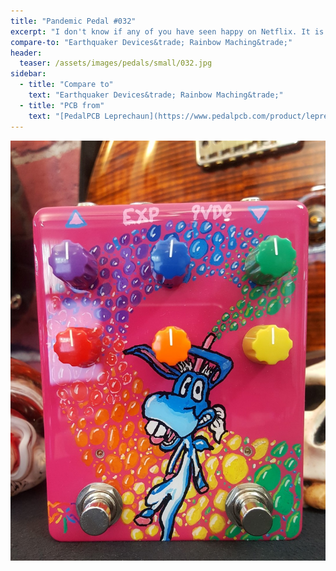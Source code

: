 ```yaml
---
title: "Pandemic Pedal #032"
excerpt: "I don't know if any of you have seen happy on Netflix. It is a raunchy show about an imaginary friend names Happy. In the second season Happy has his first intimate encounter with Bo-Peep, another imaginary friend. During his climax he ejaculates rainbows from his unicorn horn. What better way is there to represent a rainbow machine."
compare-to: "Earthquaker Devices&trade; Rainbow Maching&trade;"
header:
  teaser: /assets/images/pedals/small/032.jpg
sidebar:
  - title: "Compare to"
    text: "Earthquaker Devices&trade; Rainbow Maching&trade;"
  - title: "PCB from"
    text: "[PedalPCB Leprechaun](https://www.pedalpcb.com/product/leprechaun/)"
---
```


![header](/assets/images/pedals/032.jpg)
